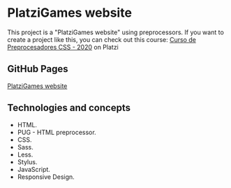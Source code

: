 # PlatziGames website

This project is a "PlatziGames website" using preprocessors. If you want to create a project like this, you can check out this course: [Curso de Preprocesadores CSS - 2020](https://platzi.com/clases/old/preprocesadores/) on Platzi

## GitHub Pages

[PlatziGames website](https://mauriciojcarrillo.github.io/platzi-games-vanilla-preprocessed-website/html/pagina-principal.html)

## Technologies and concepts

- HTML.
- PUG - HTML preprocessor.
- CSS.
- Sass.
- Less.
- Stylus.
- JavaScript.
- Responsive Design.
